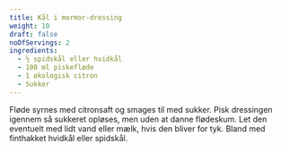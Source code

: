 ```yaml
---
title: Kål i mormor-dressing
weight: 10
draft: false
noOfServings: 2
ingredients:
  - ½ spidskål eller hvidkål
  - 100 ml piskefløde
  - 1 økologisk citron
  - Sukker
---
```


Fløde syrnes med citronsaft og smages til med sukker. Pisk dressingen
igennem så sukkeret opløses, men uden at danne flødeskum. Let den
eventuelt med lidt vand eller mælk, hvis den bliver for tyk. Bland med
finthakket hvidkål eller spidskål.

